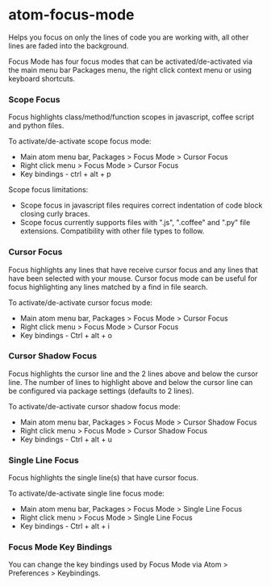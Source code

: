 # atom-focus-mode

Helps you focus on only the lines of code you are working with, all other lines are faded into the background.

Focus Mode has four focus modes that can be activated/de-activated via the main menu bar Packages menu, the right click context menu or using keyboard shortcuts.

### Scope Focus

Focus highlights class/method/function scopes in javascript, coffee script and python files.

To activate/de-activate scope focus mode:

* Main atom menu bar, Packages > Focus Mode > Cursor Focus
* Right click menu > Focus Mode > Cursor Focus
* Key bindings - ctrl + alt + p

Scope focus limitations:

* Scope focus in javascript files requires correct indentation of code block closing curly braces.
* Scope focus currently supports files with ".js", ".coffee" and ".py" file extensions. Compatibility with other file types to follow.


### Cursor Focus

Focus highlights any lines that have receive cursor focus and any lines that have been selected with your mouse.
Cursor focus mode can be useful for focus highlighting any lines matched by a find in file search.

To activate/de-activate cursor focus mode:

* Main atom menu bar, Packages > Focus Mode > Cursor Focus
* Right click menu > Focus Mode > Cursor Focus
* Key bindings - Ctrl + alt + o


### Cursor Shadow Focus

Focus highlights the cursor line and the 2 lines above and below the cursor line. The number of lines to highlight above and below the cursor line can be configured via package settings (defaults to 2 lines).

To activate/de-activate cursor shadow focus mode:

* Main atom menu bar, Packages > Focus Mode > Cursor Shadow Focus
* Right click menu > Focus Mode > Cursor Shadow Focus
* Key bindings - Ctrl + alt + u


### Single Line Focus

Focus highlights the single line(s) that have cursor focus.

To activate/de-activate single line focus mode:

* Main atom menu bar, Packages > Focus Mode > Single Line Focus
* Right click menu > Focus Mode > Single Line Focus
* Key bindings - Ctrl + alt + i


### Focus Mode Key Bindings

You can change the key bindings used by Focus Mode via Atom > Preferences > Keybindings.
